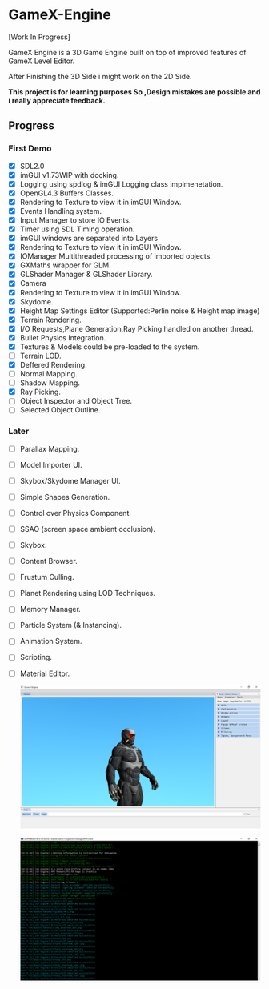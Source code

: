 # GameX-Engine

[Work In Progress]

GameX Engine is a 3D Game Engine built on top of improved features of GameX Level Editor.

After Finishing the 3D Side i might work on the 2D Side.

**This project is for learning purposes So ,Design mistakes are possible and i really appreciate feedback.**

## Progress

### First Demo
- [x] SDL2.0  
- [x] imGUI v1.73WIP with docking.
- [x] Logging using spdlog & imGUI Logging class implmenetation.
- [x] OpenGL4.3 Buffers Classes.
- [x] Rendering to Texture to view it in imGUI Window.
- [x] Events Handling system.
- [x] Input Manager to store IO Events. 
- [x] Timer using SDL Timing operation.
- [x] imGUI windows are separated into Layers
- [x] Rendering to Texture to view it in imGUI Window.
- [x] IOManager Multithreaded processing of imported objects.
- [x] GXMaths wrapper for GLM.
- [x] GLShader Manager & GLShader Library.
- [x] Camera
- [x] Rendering to Texture to view it in imGUI Window.
- [x] Skydome.
- [x] Height Map Settings Editor (Supported:Perlin noise & Height map image)
- [x] Terrain Rendering.
- [x] I/O Requests,Plane Generation,Ray Picking handled on another thread.
- [x] Bullet Physics Integration.
- [x] Textures & Models could be pre-loaded to the system.
- [ ] Terrain LOD.
- [x] Deffered Rendering.
- [ ] Normal Mapping.
- [ ] Shadow Mapping.
- [x] Ray Picking.
- [ ] Object Inspector and Object Tree.
- [ ] Selected Object Outline.

### Later

- [ ] Parallax Mapping.
- [ ] Model Importer UI.
- [ ] Skybox/Skydome Manager UI.
- [ ] Simple Shapes Generation.
- [ ] Control over Physics Component.
- [ ] SSAO (screen space ambient occlusion).
- [ ] Skybox.
- [ ] Content Browser.
- [ ] Frustum Culling.
- [ ] Planet Rendering using LOD Techniques.
- [ ] Memory Manager.
- [ ] Particle System (& Instancing).
- [ ] Animation System.
- [ ] Scripting.
- [ ] Material Editor.



  ![Running](https://github.com/BlueLort/GameX-Engine/blob/master/Status/Running.png)
  
  ![Console](https://github.com/BlueLort/GameX-Engine/blob/master/Status/Console.png)
